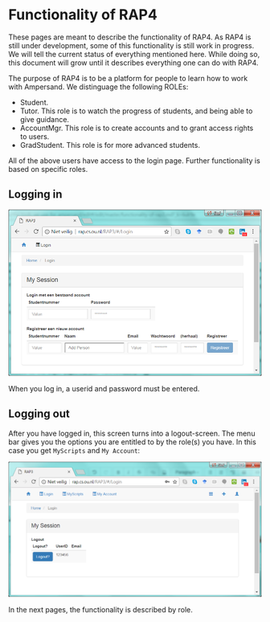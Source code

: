 # Functionality of RAP4

These pages are meant to describe the functionality of RAP4. As RAP4 is still under development, some of this functionality is still work in progress. We will tell the current status of everything mentioned here. While doing so, this document will grow until it describes everything one can do with RAP4.

The purpose of RAP4 is to be a platform for people to learn how to work with Ampersand. We distinguage the following ROLEs:

* Student. 
* Tutor. This role is to watch the progress of students, and being able to give guidance.
* AccountMgr. This role is to create accounts and to grant access rights to users.
* GradStudent. This role is for more advanced students.

All of the above users have access to the login page. Further functionality is based on specific roles.

## Logging in <a id="rap3-login"></a>

![](../.gitbook/assets/login.png)

When you log in, a userid and password must be entered.

## Logging out

After you have logged in, this screen turns into a logout-screen. The menu bar gives you the options you are entitled to by the role\(s\) you have. In this case you get `MyScripts` and `My Account`:

![](../.gitbook/assets/logout.png)

In the next pages, the functionality is described by role.

